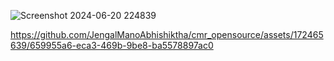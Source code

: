 ![Screenshot 2024-06-20 224839](https://github.com/JengalManoAbhishiktha/cmr_opensource/assets/172465639/4ebf9f74-d049-4ee4-9e8a-6835559f4cf6)


https://github.com/JengalManoAbhishiktha/cmr_opensource/assets/172465639/659955a6-eca3-469b-9be8-ba5578897ac0

